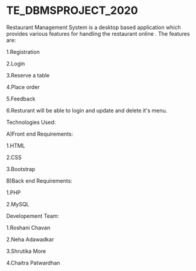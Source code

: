 # TE_DBMSPROJECT_2020
Restaurant Management System is a desktop based application  which provides various features for handling the restaurant online .
The features are:

1.Registration 

2.Login

3.Reserve a table

4.Place order

5.Feedback

6.Resturant will be able to login and update and delete it's menu.


Technologies Used:

A)Front end Requirements:

1.HTML

2.CSS

3.Bootstrap

B)Back end Requirements:

1.PHP

2.MySQL


Developement Team:

1.Roshani Chavan

2.Neha Adawadkar

3.Shrutika More

4.Chaitra Patwardhan
